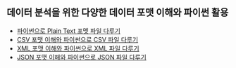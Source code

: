 ## 데이터 분석을 위한 다양한 데이터 포맷 이해와 파이썬 활용
- [파이썬으로 Plain Text 포멧 파일 다루기](https://github.com/kimayeon-hub/Python_for_AI/blob/master/Data%20Analysis/data%20formats/plain%20text.ipynb)
- [CSV 포맷 이해와 파이썬으로 CSV 파일 다루기](https://github.com/kimayeon-hub/Python_for_AI/blob/master/Data%20Analysis/data%20formats/csv.ipynb)
- [XML 포맷 이해와 파이썬으로 XML 파일 다루기](https://github.com/kimayeon-hub/Python_for_AI/blob/master/Data%20Analysis/data%20formats/XML.ipynb)
- [JSON 포맷 이해와 파이썬으로 JSON 파일 다루기]()
